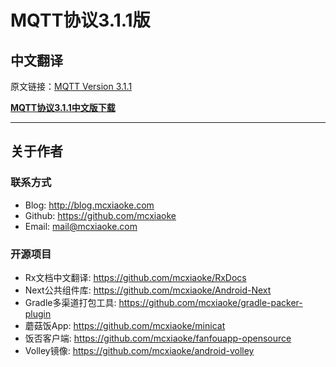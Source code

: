 # MQTT协议3.1.1版

## 中文翻译

原文链接：[MQTT Version 3.1.1](http://docs.oasis-open.org/mqtt/mqtt/v3.1.1/mqtt-v3.1.1.html)

[**MQTT协议3.1.1中文版下载**](protocol/MQTT-3.1.1-CN.pdf)

------
## 关于作者

### 联系方式
* Blog: <http://blog.mcxiaoke.com>
* Github: <https://github.com/mcxiaoke>
* Email: [mail@mcxiaoke.com](mailto:mail@mcxiaoke.com)

### 开源项目

* Rx文档中文翻译: <https://github.com/mcxiaoke/RxDocs>
* Next公共组件库: <https://github.com/mcxiaoke/Android-Next>
* Gradle多渠道打包工具: <https://github.com/mcxiaoke/gradle-packer-plugin>
* 蘑菇饭App: <https://github.com/mcxiaoke/minicat>
* 饭否客户端: <https://github.com/mcxiaoke/fanfouapp-opensource>
* Volley镜像: <https://github.com/mcxiaoke/android-volley>